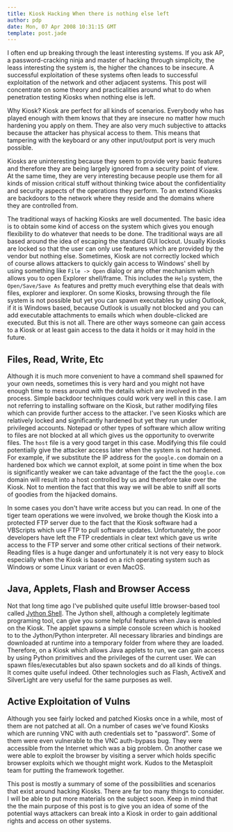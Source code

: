 ```yaml
---
title: Kiosk Hacking When there is nothing else left
author: pdp
date: Mon, 07 Apr 2008 10:31:15 GMT
template: post.jade
---
```


I often end up breaking through the least interesting systems. If you ask AP, a password-cracking ninja and master of hacking through simplicity, the leass interesting the system is, the higher the chances to be insecure. A successful exploitation of these systems often leads to successful exploitation of the network and other adjacent systems. This post will concentrate on some theory and practicalities around what to do when penetration testing Kiosks when nothing else is left.

Why Kiosk? Kiosk are perfect for all kinds of scenarios. Everybody who has played enough with them knows that they are insecure no matter how much hardening you apply on them. They are also very much subjective to attacks because the attacker has physical access to them. This means that tampering with the keyboard or any other input/output port is very much possible.

Kiosks are uninteresting because they seem to provide very basic features and therefore they are being largely ignored from a security point of view. At the same time, they are very interesting because people use them for all kinds of mission critical stuff without thinking twice about the confidentiality and security aspects of the operations they perform. To an extend Kioasks are backdoors to the network where they reside and the domains where they are controlled from.

The traditional ways of hacking Kiosks are well documented. The basic idea is to obtain some kind of access on the system which gives you enough flexibility to do whatever that needs to be done. The traditional ways are all based around the idea of escaping the standard GUI lockout. Usually Kiosks are locked so that the user can only use features which are provided by the vendor but nothing else. Sometimes, Kiosk are not correctly locked which of course allows attackers to quickly gain access to Windows' shell by using something like `File -> Open` dialog or any other mechanism which allows you to open Explorer shell/frame. This includes the `Help` system, the `Open/Save/Save As` features and pretty much everything else that deals with files, explorer and iexplorer. On some Kiosks, browsing through the file system is not possible but yet you can spawn executables by using Outlook, if it is Windows based, because Outlook is usually not blocked and you can add executable attachments to emails which when double-clicked are executed. But this is not all. There are other ways someone can gain access to a Kiosk or at least gain access to the data it holds or it may hold in the future.

## Files, Read, Write, Etc

Although it is much more convenient to have a command shell spawned for your own needs, sometimes this is very hard and you might not have enough time to mess around with the details which are involved in the process. Simple backdoor techniques could work very well in this case. I am not referring to installing software on the Kiosk, but rather modifying files which can provide further access to the attacker. I've seen Kiosks which are relatively locked and significantly hardened but yet they run under privileged accounts. Notepad or other types of software which allow writing to files are not blocked at all which gives us the opportunity to overwrite files. The `host` file is a very good target in this case. Modifying this file could potentially give the attacker access later when the system is not hardened. For example, if we substitute the IP address for the `google.com` domain on a hardened box which we cannot exploit, at some point in time when the box is significantly weaker we can take advantage of the fact the the `google.com` domain will result into a host controlled by us and therefore take over the Kiosk. Not to mention the fact that this way we will be able to sniff all sorts of goodies from the hijacked domains.

In some cases you don't have write access but you can read. In one of the tiger team operations we were involved, we broke though the Kiosk into a protected FTP server due to the fact that the Kiosk software had a VBScripts which use FTP to pull software updates. Unfortunately, the poor developers have left the FTP credentials in clear text which gave us write access to the FTP server and some other critical sections of their network. Reading files is a huge danger and unfortunately it is not very easy to block especially when the Kiosk is based on a rich operating system such as Windows or some Linux variant or even MacOS.

## Java, Applets, Flash and Browser Access

Not that long time ago I've published quite useful little browser-based tool called [Jython Shell](/blog/jython-shell/). The Jython shell, although a completely legitimate programing tool, can give you some helpful features when Java is enabled on the Kiosk. The applet spawns a simple console screen which is hooked to to the Jython/Python interpreter. All necessary libraries and bindings are downloaded at runtime into a temporary folder from where they are loaded. Therefore, on a Kiosk which allows Java applets to run, we can gain access by using Python primitives and the privileges of the current user. We can spawn files/executables but also spawn sockets and do all kinds of things. It comes quite useful indeed. Other technologies such as Flash, ActiveX and SilverLight are very useful for the same purposes as well.

## Active Exploitation of Vulns

Although you see fairly locked and patched Kiosks once in a while, most of them are not patched at all. On a number of cases we've found Kiosks which are running VNC with auth credentials set to "password". Some of them were even vulnerable to the VNC auth-bypass bug. They were accessible from the Internet which was a big problem. On another case we were able to exploit the browser by visiting a server which holds specific browser exploits which we thought might work. Kudos to the Metasploit team for putting the framework together.

This post is mostly a summary of some of the possibilities and scenarios that exist around hacking Kiosks. There are far too many things to consider. I will be able to put more materials on the subject soon. Keep in mind that the the main purpose of this post is to give you an idea of some of the potential ways attackers can break into a Kiosk in order to gain additional rights and access on other systems.
